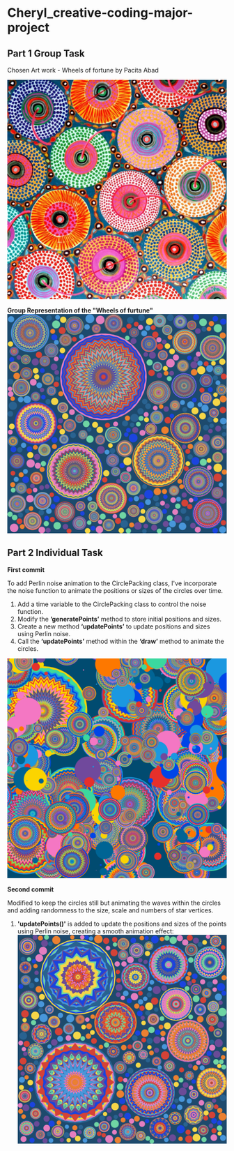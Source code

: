 # Cheryl_creative-coding-major-project

## Part 1 Group Task
Chosen Art work - Wheels of fortune by Pacita Abad

![Wheels of furtune](readmeImages/Wheels_of_Fortune.jpg) 

**Group Representation of the "Wheels of furtune"**
![Group E Representation of Art work](readmeImages/GroupE_Representation.jpeg)

## Part 2 Individual Task
**First commit**

To add Perlin noise animation to the CirclePacking class, I've incorporate the noise function to animate the positions or sizes of the circles over time. 

1. Add a time variable to the CirclePacking class to control the noise function.
2. Modify the **‘generatePoints’** method to store initial positions and sizes.
3. Create a new method **‘updatePoints’** to update positions and sizes using Perlin noise.
4. Call the **‘updatePoints’** method within the **‘draw’** method to animate the circles.

![Group E Representation of Art work](readmeImages/first_commit.png)

**Second commit**

Modified to keep the circles still but animating the waves within the circles and adding randomness to the size, scale and numbers of star vertices.

1. **'updatePoints()'** is added to update the positions and sizes of the points using Perlin noise, creating a smooth animation effect:
![Group E Representation of Art work](readmeImages/second_commit.png)

